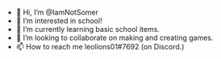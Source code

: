 - 👋 Hi, I’m @IamNotSomer
- 👀 I’m interested in school!
- 🌱 I’m currently learning basic school items.
- 💞️ I’m looking to collaborate on making and creating games.
- 📫 How to reach me leolions01#7692 (on Discord.)

<!---
IamNotSomer/IamNotSomer is a ✨ special ✨ repository because its `README.md` (this file) appears on your GitHub profile.
You can click the Preview link to take a look at your changes.
--->
